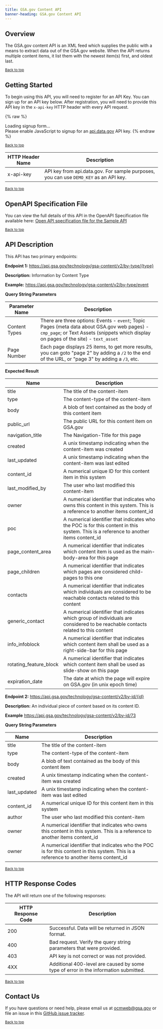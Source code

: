 ```yaml
---
title: GSA.gov Content API
banner-heading: GSA.gov Content API
---
```



## Overview

The GSA.gov content API is an XML feed which supplies the public with a means to extract data out of the GSA.gov website. When the API returns multiple content items, it list them with the newest item(s) first, and oldest last. 

<p><small><a href="#">Back to top</a></small></p>

## Getting Started



To begin using this API, you will need to register for an API Key. You can sign up for an API key below.  After registration, you will need to provide this API key in the `x-api-key` HTTP header with every API request.


{% raw %}
<div id="apidatagov_signup">Loading signup form...</div>
<script type="text/javascript">
  /* * * CONFIGURATION VARIABLES: EDIT BEFORE PASTING INTO YOUR WEBPAGE * * */
  var apiUmbrellaSignupOptions = {
    // Pick a short, unique name to identify your site, like 'gsa-auctions'
    // in this example.
    registrationSource: 'gsa-open',

    // Enter the API key you signed up for and specially configured for this
    // API key signup embed form.
    apiKey: 'Wjww6pZMosePwXxnz7foeWBYa0ADCcw1NIMfuOoP',

    // Provide an example URL you want to show to users after they signup.
    // This can be any API endpoint on your server, and you can use the
    // special {{api_key}} variable to automatically substitute in the API
    // key the user just signed up for.
    exampleApiUrl: 'https://api.gsa.gov/technology/gsa-content/v2/by-type/event?api_key={{api_key}}',

    // OPTIONAL: Provide extra content to display on the signup confirmation
    // page. This will be displayed below the user's API key and the example
    // API URL are shown. HTML is allowed. Defaults to ""
    // signupConfirmationMessage: '',

    // OPTIONAL: Provide a URL to your own contact page to link to for user
    // support. Defaults to "https://api.data.gov/contact/"
    contactUrl: 'https://github.com/gsa/gsa-apis/issues',

    // OPTIONAL: Set to true to verify the user's e-mail address by only
    // sending them their API key via e-mail, and not displaying it on the
    // signup confirmation web page. Defaults to false.
    // verifyEmail: true,

    // OPTIONAL: Set to false to disable sending a welcome e-mail to the
    // user after signing up. Defaults to true.
    // sendWelcomeEmail: false,

    // OPTIONAL: Provide the name of your developer site. This will appear
    // in the subject of the welcome e-mail as "Your {{siteName}} API key".
    // Defaults to "api.data.gov".
    // siteName: 'GSA Developer Network',

    // OPTIONAL: Provide a custom sender name for who the welcome email
    // appears from. The actual address will be "noreply@api.data.gov", but
    // this will change the name of the displayed sender in this fashion:
    // "{{emailFromName}} <noreply@api.data.gov>". Defaults to "".
    // emailFromName: 'GSA Developer Network',

    // OPTIONAL: Provide an extra input field to ask for the user's website.
    // Defaults to false.
    // websiteInput: true,

    // OPTIONAL: Provide an extra checkbox asking the user to agree to terms
    // and conditions before signing up. Defaults to false.
    // termsCheckbox: true,

    // OPTIONAL: If the terms & conditions checkbox is enabled, link to this
    // URL for your API's terms & conditions. Defaults to "".
    // termsUrl: "https://agency.gov/api-terms/",
  };

  /* * * DON'T EDIT BELOW THIS LINE * * */
  (function() {
    var apiUmbrella = document.createElement('script'); apiUmbrella.type = 'text/javascript'; apiUmbrella.async = true;
    apiUmbrella.src = 'https://api.data.gov/static/javascripts/signup_embed.js';
    (document.getElementsByTagName('head')[0] || document.getElementsByTagName('body')[0]).appendChild(apiUmbrella);
  })();
</script>
<noscript>Please enable JavaScript to signup for an <a href="http://api.data.gov/">api.data.gov</a> API key.</noscript>
{% endraw %}  

<p><small><a href="#">Back to top</a></small></p>

| HTTP Header Name | Description |
| ---- | ----------- |
| x-api-key | API key from api.data.gov.  For sample purposes, you can use `DEMO_KEY` as an API key. |


<p><small><a href="#">Back to top</a></small></p>


## OpenAPI Specification File

You can view the full details of this API in the OpenAPI Specification file available here:
<a href="v2/openapi.yaml">Open API specification file for the Sample API</a>

<p><small><a href="#">Back to top</a></small></p>

## API Description



This API has two primary endpoints:

**Endpoint 1:** https://api.gsa.gov/technology/gsa-content/v2/by-type/{type}

**Description:**   Information by Content Type

**Example:** https://api.gsa.gov/technology/gsa-content/v2/by-type/event

**Query String Parameters**

| Parameter Name | Description |
| ---- | ----------- |
| Content Types | There are three options: Events - `event`; Topic Pages (meta data about GSA.gov web pages) - `cmp_page`; or Text Assets (snippets which display on pages of the site) - `text_asset`  |
| Page Number | Each page displays 25 items, to get more results, you can goto "page 2" by adding a `/2` to the end of the URL, or "page 3" by adding a `/3`, etc. |


**Expected Result**

| Name  | Description |
| ---- | ----------- |
| title | The title of the content-item |
| type | The content-type of the content-item |
| body | A blob of text contained as the body of this content item |
| public_url | The public URL for this content item on GSA.gov |
| navigation_title | The Navigation-Title for this page |
| created | A unix timestamp indicating when the content-item was created |
| last_updated | A unix timestamp indicating when the content-item was last edited |
| content_id | A numerical unique ID for this content item in this system |
| last_modified_by | The user who last modified this content-item |
| owner | A numerical identifier that indicates who owns this content in this system. This is a reference to another items content_id |
| poc | A numerical identifier that indicates who the POC is for this content in this system. This is a reference to another items content_id |
| page_content_area | A numerical identifier that indicates which content item is used as the main-body-area for this page |
| page_children | A numerical identifier that indicates which pages are considered child-pages to this one |
| contacts | A numerical identifier that indicates which individuals are considered to be reachable contacts related to this content |
| generic_contact | A numerical identifier that indicates which group of individuals are considered to be reachable contacts related to this content |
| info_infoblock | A numerical identifier that indicates which content item shall be used as a right-side-bar for this page |
| rotating_feature_block | A numerical identifier that indicates which content item shall be used as slide-show on this page |
| expiration_date | The date at which the page will expire on GSA.gov (in unix epoch time) |

**Endpoint 2:** https://api.gsa.gov/technology/gsa-content/v2/by-id/{id}

**Description:**   An individual piece of content based on its content ID.  

**Example** https://api.gsa.gov/technology/gsa-content/v2/by-id/73

**Query String Parameters**

| Name  | Description |
| ---- | ----------- |
| title | The title of the content-item |
| type | The content-type of the content-item |
| body | A blob of text contained as the body of this content item |
| created | A unix timestamp indicating when the content-item was created |
| last_updated | A unix timestamp indicating when the content-item was last edited |
| content_id | A numerical unique ID for this content item in this system |
| author | The user who last modified this content-item |
| owner | A numerical identifier that indicates who owns this content in this system. This is a reference to another items content_id |
| owner | A numerical identifier that indicates who the POC is for this content in this system. This is a reference to another items content_id |


<p><small><a href="#">Back to top</a></small></p>

## HTTP Response Codes

The API will return one of the following responses:

| HTTP Response Code | Description |
| ---- | ----------- |
| 200 | Successful. Data will be returned in JSON format. |
| 400 | Bad request. Verify the query string parameters that were provided. |
| 403 | API key is not correct or was not provided. |
| 4XX | Additional 400-level are caused by some type of error in the information submitted. |

<p><small><a href="#">Back to top</a></small></p>


## Contact Us

If you have questions or need help, please email us at [ocmweb@gsa.gov](mailto:ocmweb@gsa.gov) or file an issue in this [GitHub issue tracker](https://github.com/gsa/gsa-apis/issues).  

<p><small><a href="#">Back to top</a></small></p>
